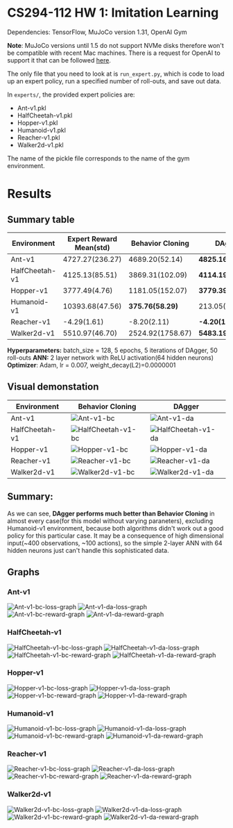 # CS294-112 HW 1: Imitation Learning

Dependencies: TensorFlow, MuJoCo version 1.31, OpenAI Gym

**Note**: MuJoCo versions until 1.5 do not support NVMe disks therefore won't be compatible with recent Mac machines.
There is a request for OpenAI to support it that can be followed [here](https://github.com/openai/gym/issues/638).

The only file that you need to look at is `run_expert.py`, which is code to load up an expert policy, run a specified number of roll-outs, and save out data.

In `experts/`, the provided expert policies are:
* Ant-v1.pkl
* HalfCheetah-v1.pkl
* Hopper-v1.pkl
* Humanoid-v1.pkl
* Reacher-v1.pkl
* Walker2d-v1.pkl

The name of the pickle file corresponds to the name of the gym environment.

# Results

## Summary table

|Environment   |Expert Reward Mean(std)|Behavior Cloning |DAgger             |
|--------------|-----------------------|-----------------|-------------------|
|Ant-v1        |4727.27(236.27)        |4689.20(52.14)   |**4825.16(76.79)** |
|HalfCheetah-v1|4125.13(85.51)         |3869.31(102.09)  |**4114.19(72.78)** |
|Hopper-v1     |3777.49(4.76)          |1181.05(152.07)  |**3779.39(5.24)**  |
|Humanoid-v1   |10393.68(47.56)        |**375.76(58.29)**|213.05(26.96)      |
|Reacher-v1    |-4.29(1.61)            |-8.20(2.11)      |**-4.20(1.41)**    |
|Walker2d-v1   |5510.97(46.70)         |2524.92(1758.67) |**5483.19(113.88)**|

**Hyperparameters:** batch_size = 128, 5 epochs, 5 iterations of DAgger, 50 roll-outs
**ANN:** 2 layer network with ReLU activation(64 hidden neurons)
**Optimizer**: Adam, lr = 0.007, weight_decay(L2)=0.0000001

## Visual demonstation

|Environment|Behavior Cloning|DAgger|
|-----------|----------------|------|
|Ant-v1|![Ant-v1-bc](/demonstation_bc/Ant-v1_050_05/*.gif)|![Ant-v1-da](/demonstation_da/Ant-v1_050_05/*.gif)|
|HalfCheetah-v1|![HalfCheetah-v1-bc](/demonstation_bc/HalfCheetah-v1_050_05/*.gif)|![HalfCheetah-v1-da](/demonstation_da/HalfCheetah-v1_050_05/*.gif)|
|Hopper-v1|![Hopper-v1-bc](/demonstation_bc/Hopper-v1_050_05/*.gif)|![Hopper-v1-da](/demonstation_da/Hopper-v1_050_05/*.gif)|
|Reacher-v1|![Reacher-v1-bc](/demonstation_bc/Reacher-v1_050_05/*.gif)|![Reacher-v1-da](/demonstation_da/Reacher-v1_050_05/*.gif)|
|Walker2d-v1|![Walker2d-v1-bc](/demonstation_bc/Walker2d-v1_050_05/*.gif)|![Walker2d-v1-da](/demonstation_da/Walker2d-v1_050_05/*.gif)|

## Summary:
As we can see, **DAgger performs much better than Behavior Cloning** in almost every case(for this model without varying paraneters), excluding Humanoid-v1 environment, because both algorithms didn't work out a good policy for this particular case. It may be a consequence of high dimensional input(~400 observations, ~100 actions), so the simple 2-layer ANN with 64 hidden neurons just can't handle this sophisticated data.

## Graphs

### Ant-v1
![Ant-v1-bc-loss-graph]() ![Ant-v1-da-loss-graph]()
![Ant-v1-bc-reward-graph]() ![Ant-v1-da-reward-graph]()
### HalfCheetah-v1
![HalfCheetah-v1-bc-loss-graph]() ![HalfCheetah-v1-da-loss-graph]()
![HalfCheetah-v1-bc-reward-graph]() ![HalfCheetah-v1-da-reward-graph]()
### Hopper-v1
![Hopper-v1-bc-loss-graph]() ![Hopper-v1-da-loss-graph]()
![Hopper-v1-bc-reward-graph]() ![Hopper-v1-da-reward-graph]()
### Humanoid-v1
![Humanoid-v1-bc-loss-graph]() ![Humanoid-v1-da-loss-graph]()
![Humanoid-v1-bc-reward-graph]() ![Humanoid-v1-da-reward-graph]()
### Reacher-v1
![Reacher-v1-bc-loss-graph]() ![Reacher-v1-da-loss-graph]()
![Reacher-v1-bc-reward-graph]() ![Reacher-v1-da-reward-graph]()
### Walker2d-v1
![Walker2d-v1-bc-loss-graph]() ![Walker2d-v1-da-loss-graph]()
![Walker2d-v1-bc-reward-graph]() ![Walker2d-v1-da-reward-graph]()